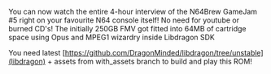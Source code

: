 You can now watch the entire 4-hour interview of the N64Brew GameJam #5 right on your favourite N64 console itself! No need for youtube or burned CD's!
The initially 250GB FMV got fitted into 64MB of cartridge space using Opus and MPEG1 wizardry inside Libdragon SDK

You need latest [https://github.com/DragonMinded/libdragon/tree/unstable](libdragon) + assets from with_assets branch to build and play this ROM!
